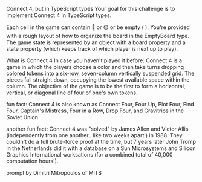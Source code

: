 Connect 4, but in TypeScript types
Your goal for this challenge is to implement Connect 4 in TypeScript types.

Each cell in the game can contain 🔴 or 🟡 or be empty ( ). You're provided with a rough layout of how to organize the board in the EmptyBoard type. The game state is represented by an object with a board property and a state property (which keeps track of which player is next up to play).

What is Connect 4
In case you haven't played it before: Connect 4 is a game in which the players choose a color and then take turns dropping colored tokens into a six-row, seven-column vertically suspended grid. The pieces fall straight down, occupying the lowest available space within the column. The objective of the game is to be the first to form a horizontal, vertical, or diagonal line of four of one's own tokens.

fun fact: Connect 4 is also known as Connect Four, Four Up, Plot Four, Find Four, Captain's Mistress, Four in a Row, Drop Four, and Gravitrips in the Soviet Union

another fun fact: Connect 4 was "solved" by James Allen and Victor Allis (independently from one another.. like two weeks apart!) in 1988. They couldn't do a full brute-force proof at the time, but 7 years later John Tromp in the Netherlands did it with a database on a Sun Microsystems and Silicon Graphics International worksations (for a combined total of 40,000 computation hours!).

prompt by Dimitri Mitropoulos of MiTS